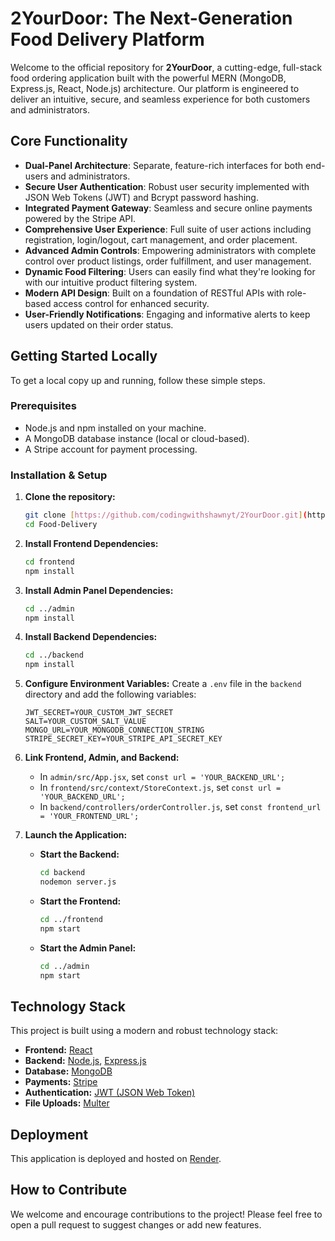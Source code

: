 # 2YourDoor: The Next-Generation Food Delivery Platform

Welcome to the official repository for **2YourDoor**, a cutting-edge, full-stack food ordering application built with the powerful MERN (MongoDB, Express.js, React, Node.js) architecture. Our platform is engineered to deliver an intuitive, secure, and seamless experience for both customers and administrators.

## Core Functionality

- **Dual-Panel Architecture**: Separate, feature-rich interfaces for both end-users and administrators.
- **Secure User Authentication**: Robust user security implemented with JSON Web Tokens (JWT) and Bcrypt password hashing.
- **Integrated Payment Gateway**: Seamless and secure online payments powered by the Stripe API.
- **Comprehensive User Experience**: Full suite of user actions including registration, login/logout, cart management, and order placement.
- **Advanced Admin Controls**: Empowering administrators with complete control over product listings, order fulfillment, and user management.
- **Dynamic Food Filtering**: Users can easily find what they're looking for with our intuitive product filtering system.
- **Modern API Design**: Built on a foundation of RESTful APIs with role-based access control for enhanced security.
- **User-Friendly Notifications**: Engaging and informative alerts to keep users updated on their order status.

## Getting Started Locally

To get a local copy up and running, follow these simple steps.

### Prerequisites

- Node.js and npm installed on your machine.
- A MongoDB database instance (local or cloud-based).
- A Stripe account for payment processing.

### Installation & Setup

1.  **Clone the repository:**
    ```bash
    git clone [https://github.com/codingwithshawnyt/2YourDoor.git](https://github.com/codingwithshawnyt/2YourDoor.git)
    cd Food-Delivery
    ```

2.  **Install Frontend Dependencies:**
    ```bash
    cd frontend
    npm install
    ```

3.  **Install Admin Panel Dependencies:**
    ```bash
    cd ../admin
    npm install
    ```

4.  **Install Backend Dependencies:**
    ```bash
    cd ../backend
    npm install
    ```

5.  **Configure Environment Variables:**
    Create a `.env` file in the `backend` directory and add the following variables:
    ```
    JWT_SECRET=YOUR_CUSTOM_JWT_SECRET
    SALT=YOUR_CUSTOM_SALT_VALUE
    MONGO_URL=YOUR_MONGODB_CONNECTION_STRING
    STRIPE_SECRET_KEY=YOUR_STRIPE_API_SECRET_KEY
    ```

6.  **Link Frontend, Admin, and Backend:**
    - In `admin/src/App.jsx`, set `const url = 'YOUR_BACKEND_URL';`
    - In `frontend/src/context/StoreContext.js`, set `const url = 'YOUR_BACKEND_URL';`
    - In `backend/controllers/orderController.js`, set `const frontend_url = 'YOUR_FRONTEND_URL';`

7.  **Launch the Application:**
    - **Start the Backend:**
      ```bash
      cd backend
      nodemon server.js
      ```
    - **Start the Frontend:**
      ```bash
      cd ../frontend
      npm start
      ```
    - **Start the Admin Panel:**
      ```bash
      cd ../admin
      npm start
      ```

## Technology Stack

This project is built using a modern and robust technology stack:

-   **Frontend:** [React](https://reactjs.org/)
-   **Backend:** [Node.js](https://nodejs.org/en), [Express.js](https://expressjs.com/)
-   **Database:** [MongoDB](https://www.mongodb.com/)
-   **Payments:** [Stripe](https://stripe.com/)
-   **Authentication:** [JWT (JSON Web Token)](https://jwt.io/introduction)
-   **File Uploads:** [Multer](https://www.npmjs.com/package/multer)

## Deployment

This application is deployed and hosted on [Render](https://render.com/).

## How to Contribute

We welcome and encourage contributions to the project! Please feel free to open a pull request to suggest changes or add new features.
